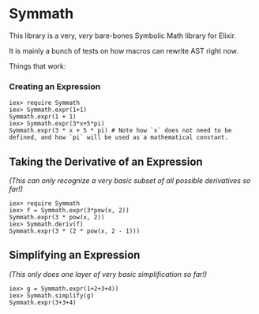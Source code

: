 # Symmath

This library is a very, _very_ bare-bones Symbolic Math library for Elixir.

It is mainly a bunch of tests on how macros can rewrite AST right now.

Things that work:

### Creating an Expression

```
iex> require Symmath
iex> Symmath.expr(1+1)
Symmath.expr(1 + 1)
iex> Symmath.expr(3*x+5*pi) 
Symmath.expr(3 * x + 5 * pi) # Note how `x` does not need to be defined, and how `pi` will be used as a mathematical constant.
```

## Taking the Derivative of an Expression

_(This can only recognize a very basic subset of all possible derivatives so far!)_

```
iex> require Symmath
iex> f = Symmath.expr(3*pow(x, 2))
Symmath.expr(3 * pow(x, 2))
iex> Symmath.deriv(f)
Symmath.expr(3 * (2 * pow(x, 2 - 1)))

```

## Simplifying an Expression
 
_(This only does one layer of very basic simplification so far!)_

```
iex> g = Symmath.expr(1+2+3+4))
iex> Symmath.simplify(g)
Symmath.expr(3+3+4)
```

